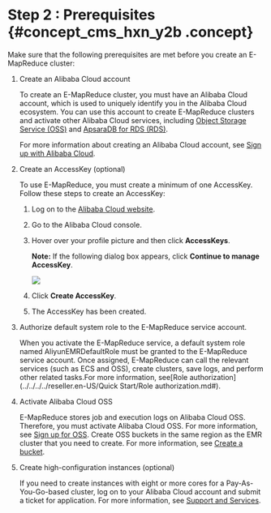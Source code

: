 # Step 2 : Prerequisites {#concept_cms_hxn_y2b .concept}

Make sure that the following prerequisites are met before you create an E-MapReduce cluster:

1.  Create an Alibaba Cloud account

    To create an E-MapReduce cluster, you must have an Alibaba Cloud account, which is used to uniquely identify you in the Alibaba Cloud ecosystem. You can use this account to create E-MapReduce clusters and activate other Alibaba Cloud services, including [Object Storage Service \(OSS\)](https://www.alibabacloud.com/product/oss) and [ApsaraDB for RDS \(RDS\)](https://www.alibabacloud.com/product/rds).

    For more information about creating an Alibaba Cloud account, see [Sign up with Alibaba Cloud](https://partners-intl.aliyun.com/help/doc-detail/50482.htm).

2.  Create an AccessKey \(optional\)

    To use E-MapReduce, you must create a minimum of one AccessKey. Follow these steps to create an AccessKey:

    1.  Log on to the [Alibaba Cloud website](https://partners-intl.aliyun.com/login-required).

    2.  Go to the Alibaba Cloud console.
    3.  Hover over your profile picture and then click **AccessKeys**.

        **Note:** If the following dialog box appears, click **Continue to manage AccessKey**.

        ![](http://static-aliyun-doc.oss-cn-hangzhou.aliyuncs.com/assets/img/17837/155702623010452_en-US.png)

    4.  Click **Create AccessKey**.
    5.  The AccessKey has been created.
3.  Authorize default system role to the E-MapReduce service account.

    When you activate the E-MapReduce service, a default system role named AliyunEMRDefaultRole must be granted to the E-MapReduce service account. Once assigned, E-MapReduce can call the relevant services \(such as ECS and OSS\), create clusters, save logs, and perform other related tasks.For more information, see[Role authorization](../../../../reseller.en-US/Quick Start/Role authorization.md#).

4.  Activate Alibaba Cloud OSS

    E-MapReduce stores job and execution logs on Alibaba Cloud OSS. Therefore, you must activate Alibaba Cloud OSS. For more information, see [Sign up for OSS](https://partners-intl.aliyun.com/help/doc-detail/31884.htm?). Create OSS buckets in the same region as the EMR cluster that you need to create. For more information, see [Create a bucket](https://partners-intl.aliyun.com/help/doc-detail/31885.htm?).

5.  Create high-configuration instances \(optional\)

    If you need to create instances with eight or more cores for a Pay-As-You-Go-based cluster, log on to your Alibaba Cloud account and submit a ticket for application. For more information, see [Support and Services](https://workorder.console.aliyun.com/console.htm).


